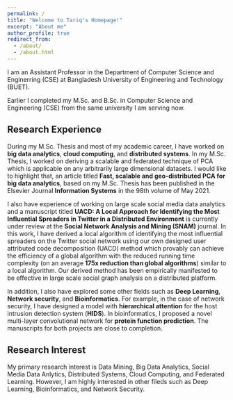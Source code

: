 ```yaml
---
permalink: /
title: "Welcome to Tariq's Homepage!"
excerpt: "About me"
author_profile: true
redirect_from: 
  - /about/
  - /about.html
---
```



I am an Assistant Professor in the Department of Computer Science and Enginerring (CSE) at Bangladesh University of Engineering and Technology (BUET). 

Earlier I completed my M.Sc. and B.Sc. in Computer Science and Engineering (CSE) from the same university I am serving now.

Research Experience
------
During my M.Sc. Thesis and most of my academic career, I have worked on <b>big data analytics</b>, <b>cloud computing</b>, and <b>distributed systems</b>. In my M.Sc. Thesis, I worked on deriving a scalable and federated technique of PCA which is applicable on any arbitrarily large dimensional datasets. I would like to highlight that, an article titled <b>Fast, scalable and geo-distributed PCA for big data analytics</b>, based on my M.Sc. Thesis has been published in the Elsevier Journal <b>Information Systems</b> in the 98th volume of May 2021. 

I also have experience of working on large scale social media data analytics and a manuscript titled <b>UACD: A Local Approach for Identifying the Most Influential Spreaders in Twitter in a Distributed Environment</b> is currently under review at the <b>Social Network Analysis and Mining (SNAM)</b> journal. In this work, I have derived a local algorithm of identifying the most influential spreaders on the Twitter social network using our own designed user attributed code decomposition (UACD) method which provably can achieve the efficiency of a global algorithm with the reduced running time complexity (on an average <b>175x reduction than global algorithms</b>) similar to a local algorithm. Our derived method has been empirically manifested to be effective in large scale social graph analysis on a distributed platform.  

In addition, I also have explored some other fields such as <b>Deep Learning</b>, <b>Network security</b>, and <b>Bioinformatics</b>. For example, in the case of network security, I have designed a model with <b>hierarchical attention</b> for the host intrusion detection system (<b>HIDS</b>). In bioinformatics, I proposed a novel multi-layer convolutional network for <b>protein function prediction</b>. The manuscripts for both projects are close to completion.

Research Interest
------
My primary research interest is Data Mining, Big Data Analytics, Social Media Data Anlytics, Distributed Systems, Cloud Computing, and Federated Learning. However, I am highly interested in other fileds such as Deep Learning, Bioinformatics, and Network Security.

